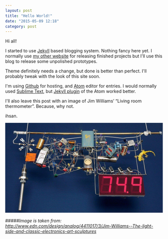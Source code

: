 ```yaml
---
layout: post
title: "Hello World!"
date: "2015-05-09 12:18"
category: post
---
```


Hi all!

I started to use [Jekyll](http://jekyllrb.com) based blogging system. Nothing fancy here yet. I normally use [my other website](http://kehribar.me) for releasing finished projects but I'll use this blog to release some unpolished prototypes.

Theme definitely needs a change, but done is better than perfect. I'll probably tweak with the look of this site soon.

I'm using [Github](https://github.com) for hosting, and [Atom](https://atom.io/) editor for entries. I would normally used [Sublime Text](http://www.sublimetext.com/3), but [Jekyll plugin](https://atom.io/packages/markdown-writer) of the Atom worked better.

I'll also leave this post with an image of Jim Williams’ “Living room thermometer”. Because, why not.

ihsan.

[![image](/img/jimW_thermometer.jpg)](/img/jimW_thermometer.jpg)

#####*Image is taken from: <http://www.edn.com/design/analog/4411017/3/Jim-Williams--The-light-side-and-classic-electronics-art-sculptures>*
